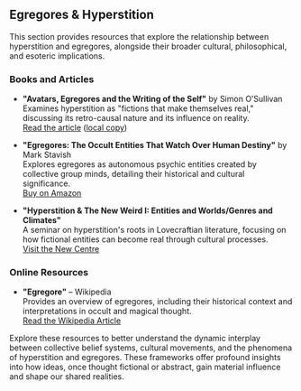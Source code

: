 ## Egregores & Hyperstition

This section provides resources that explore the relationship between hyperstition and egregores, alongside their broader cultural, philosophical, and esoteric implications.

### Books and Articles
- **"Avatars, Egregores and the Writing of the Self"** by Simon O’Sullivan  
  Examines hyperstition as "fictions that make themselves real," discussing its retro-causal nature and its influence on reality.  
  [Read the article](https://www.simonosullivan.net/articles/avatars-egregores-and-the-writing-of-the-self.pdf) ([local copy](avatars-egregores-and-the-writing-of-the-self.pdf))

- **"Egregores: The Occult Entities That Watch Over Human Destiny"** by Mark Stavish  
  Explores egregores as autonomous psychic entities created by collective group minds, detailing their historical and cultural significance.  
  [Buy on Amazon](https://www.amazon.com/Egregores-Occult-Entities-Watch-Destiny/dp/1620555778)

- **"Hyperstition & The New Weird I: Entities and Worlds/Genres and Climates"**  
  A seminar on hyperstition's roots in Lovecraftian literature, focusing on how fictional entities can become real through cultural processes.  
  [Visit the New Centre](https://thenewcentre.org/archive/hyperstition-the-new-weird-i-entities-and-worldsgenres-and-climates/)

### Online Resources
- **"Egregore"** – Wikipedia  
  Provides an overview of egregores, including their historical context and interpretations in occult and magical thought.  
  [Read the Wikipedia Article](https://en.wikipedia.org/wiki/Egregore)

Explore these resources to better understand the dynamic interplay between collective belief systems, cultural movements, and the phenomena of hyperstition and egregores. These frameworks offer profound insights into how ideas, once thought fictional or abstract, gain material influence and shape our shared realities.
